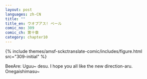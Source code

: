 ```yaml
---
layout: post
languages: zh-CN
title: ""
title_en: ウオプアス! ベール
comic_no: 309
comic_ch: 第十章
category: chapter10
---
```

{% include themes/amsf-sckctranslate-comic/includes/figure.html src="309-initial" %}

BeeAre: Uguu~ desu. I hope you all like the new direction-aru. Onegaishimasu~
